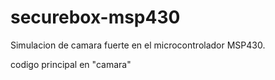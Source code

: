 # securebox-msp430
Simulacion de camara fuerte en el microcontrolador MSP430.

codigo principal en "camara"

